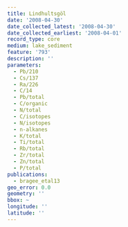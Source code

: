 ```yaml
---
title: Lindhultsgöl
date: '2008-04-30'
date_collected_latest: '2008-04-30'
date_collected_earliest: '2008-04-01'
record_type: core
medium: lake_sediment
feature: '793'
description: ''
parameters:
  - Pb/210
  - Cs/137
  - Ra/226
  - C/14
  - Pb/total
  - C/organic
  - N/total
  - C/isotopes
  - N/isotopes
  - n-alkanes
  - K/total
  - Ti/total
  - Rb/total
  - Zr/total
  - Zn/total
  - P/total
publications:
  - bragee_etal13
geo_error: 0.0
geometry: ''
bbox: ~
longitude: ''
latitude: ''
---
```

